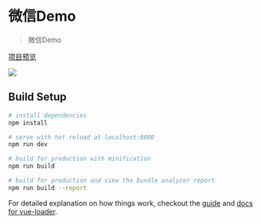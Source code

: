# 微信Demo

> 微信Demo

[项目预览](http://www.myshowtime.cn/index.html)


![](http://upload.jianshu.io/users/upload_avatars/1059463/af00749cb216.jpg?imageMogr2/auto-orient/strip|imageView2/1/w/96/h/96)


## Build Setup

``` bash
# install dependencies
npm install

# serve with hot reload at localhost:8080
npm run dev

# build for production with minification
npm run build

# build for production and view the bundle analyzer report
npm run build --report
```

For detailed explanation on how things work, checkout the [guide](http://vuejs-templates.github.io/webpack/) and [docs for vue-loader](http://vuejs.github.io/vue-loader).
